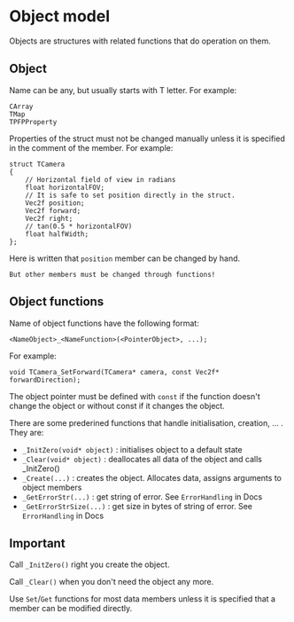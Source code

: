 # Object model

Objects are structures with related functions that do operation on them.

## Object

Name can be any, but usually starts with T letter. For example:

	CArray
	TMap
	TPFPProperty

Properties of the struct must not be changed manually unless it is specified in the comment of the member. For example:

	struct TCamera
	{
		// Horizontal field of view in radians
		float horizontalFOV; 
		// It is safe to set position directly in the struct.
		Vec2f position;
		Vec2f forward;
		Vec2f right;
		// tan(0.5 * horizontalFOV)
		float halfWidth;
	};

Here is written that `position` member can be changed by hand.

`But other members must be changed through functions!`

## Object functions

Name of object functions have the following format:

	<NameObject>_<NameFunction>(<PointerObject>, ...);

For example:

	void TCamera_SetForward(TCamera* camera, const Vec2f* forwardDirection);

The object pointer must be defined with `const` if the function doesn't change the object or without const if it changes the object.

There are some prederined functions that handle initialisation, creation, ... . They are: 

* `_InitZero(void* object)` : initialises object to a default state
* `_Clear(void* object)` : deallocates all data of the object and calls _InitZero()
* `_Create(...)` : creates the object. Allocates data, assigns arguments to object members
* `_GetErrorStr(...)` : get string of error. See `ErrorHandling` in Docs
* `_GetErrorStrSize(...)` : get size in bytes of string of error. See `ErrorHandling` in Docs

## Important

Call `_InitZero()` right you create the object.

Call `_Clear()` when you don't need the object any more.

Use `Set`/`Get` functions for most data members unless it is specified that a member can be modified directly.